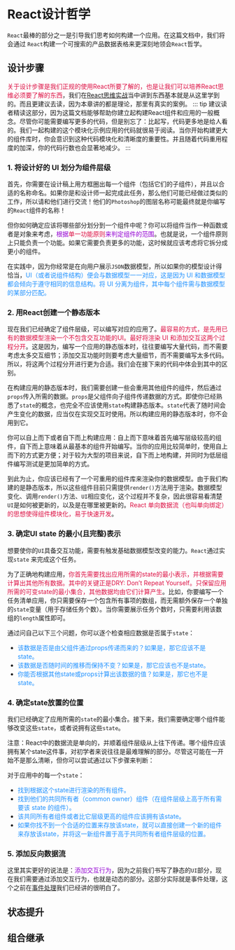 # React设计哲学
`React`最棒的部分之一是引导我们思考如何构建一个应用。在这篇文档中，我们将会通过 `React`构建一个可搜索的产品数据表格来更深刻地领会`React`哲学。

## 设计步骤
<font color=#DD1144>关于设计步骤是我们正规的使用React所要了解的，也是让我们可以培养React思维必须要了解的东西</font>，我们在[React思维实战](taopoppy.cn/react-redux/jiagou_sign_one.html#react思维实战)当中讲到东西基本就是从这里学到的。而且更建议去读，因为本章讲的都是理论，那里有真实的案例。
::: tip
建议读者精读这部分，因为这篇文档能够帮助你建立起构建React组件和应用的一般概念。尽管你可能需要编写更多的代码，但是别忘了：比起写，代码更多地是给人看的。我们一起构建的这个模块化示例应用的代码就很易于阅读。当你开始构建更大的组件库时，你会意识到这种代码模块化和清晰度的重要性。并且随着代码重用程度的加深，你的代码行数也会显著地减少。
:::

### 1. 将设计好的 UI 划分为组件层级
首先，你需要在设计稿上用方框圈出每一个组件（包括它们的子组件），并且以合适的名称命名。如果你是和设计师一起完成此任务，那么他们可能已经做过类似的工作，所以请和他们进行交流！他们的`Photoshop`的图层名称可能最终就是你编写的`React`组件的名称！

但你如何确定应该将哪些部分划分到一个组件中呢？你可以将组件当作一种函数或者是对象来考虑，<font color=#9400D3>根据<font color=#DD1144>单一功能原则</font>来判定组件的范围</font>。也就是说，一个组件原则上只能负责一个功能。如果它需要负责更多的功能，这时候就应该考虑将它拆分成更小的组件。

在实践中，因为你经常是在向用户展示`JSON`数据模型，所以如果你的模型设计得恰当，<font color=#1E90FF>UI（或者说组件结构）便会与数据模型一一对应，这是因为 UI 和数据模型都会倾向于遵守相同的信息结构。将 UI 分离为组件，其中每个组件需与数据模型的某部分匹配。</font>

### 2. 用React创建一个静态版本
现在我们已经确定了组件层级，可以编写对应的应用了。<font color=#DD1144>最容易的方式，是先用已有的数据模型渲染一个不包含交互功能的UI。最好将渲染 UI 和添加交互这两个过程分开</font>。这是因为，编写一个应用的静态版本时，往往要编写大量代码，而不需要考虑太多交互细节；添加交互功能时则要考虑大量细节，而不需要编写太多代码。所以，将这两个过程分开进行更为合适。我们会在接下来的代码中体会到其中的区别。

在构建应用的静态版本时，我们需要创建一些会重用其他组件的组件，然后通过`props`传入所需的数据。`props`是父组件向子组件传递数据的方式。即使你已经熟悉了`state`的概念，也完全不应该使用`state`构建静态版本。`state`代表了随时间会产生变化的数据，应当仅在实现交互时使用。所以构建应用的静态版本时，你不会用到它。

你可以自上而下或者自下而上构建应用：自上而下意味着首先编写层级较高的组件，自下而上意味着从最基本的组件开始编写。当你的应用比较简单时，使用自上而下的方式更方便；对于较为大型的项目来说，自下而上地构建，并同时为低层组件编写测试是更加简单的方式。

到此为止，你应该已经有了一个可重用的组件库来渲染你的数据模型。由于我们构建的是静态版本，所以这些组件目前只需提供`render()`方法用于渲染。数据模型变化、调用`render()`方法、`UI`相应变化，这个过程并不复杂，因此很容易看清楚`UI`是如何被更新的，以及是在哪里被更新的。<font color=#DD1144>React 单向数据流（也叫单向绑定）的思想使得组件模块化，易于快速开发</font>。

### 3. 确定UI state 的最小(且完整)表示
想要使你的`UI`具备交互功能，需要有触发基础数据模型改变的能力。`React`通过实现`state` 来完成这个任务。

为了正确地构建应用，<font color=#DD1144>你首先需要找出应用所需的state的最小表示，并根据需要计算出其他所有数据。其中的关键正是DRY: Don’t Repeat Yourself。只保留应用所需的可变state的最小集合，其他数据均由它们计算产生</font>。比如，你要编写一个任务清单应用，你只需要保存一个包含所有事项的数组，而无需额外保存一个单独的`state`变量（用于存储任务个数）。当你需要展示任务个数时，只需要利用该数组的`length`属性即可。


通过问自己以下三个问题，你可以逐个检查相应数据是否属于`state`：

+ <font color=#1E90FF>该数据是否是由父组件通过props传递而来的？如果是，那它应该不是 state。</font>
+ <font color=#1E90FF>该数据是否随时间的推移而保持不变？如果是，那它应该也不是state。</font>
+ <font color=#1E90FF>你能否根据其他state或props计算出该数据的值？如果是，那它也不是state。</font>

### 4. 确定state放置的位置
我们已经确定了应用所需的`state`的最小集合。接下来，我们需要确定哪个组件能够改变这些`state`，或者说拥有这些`state`。

注意：React中的数据流是单向的，并顺着组件层级从上往下传递。哪个组件应该拥有某个state这件事，对初学者来说往往是最难理解的部分。尽管这可能在一开始不是那么清晰，但你可以尝试通过以下步骤来判断：

对于应用中的每一个`state`：

+ <font color=#1E90FF>找到根据这个state进行渲染的所有组件。</font>
+ <font color=#1E90FF>找到他们的共同所有者（common owner）组件（在组件层级上高于所有需要该 state 的组件）。</font>
+ <font color=#1E90FF>该共同所有者组件或者比它层级更高的组件应该拥有该state。</font>
+ <font color=#1E90FF>如果你找不到一个合适的位置来存放该state，就可以直接创建一个新的组件来存放该state，并将这一新组件置于高于共同所有者组件层级的位置。</font>

### 5. 添加反向数据流
这里其实更好的说法是：<font color=#9400D3>添加交互行为</font>，因为之前我们书写了静态的`UI`部分，现在我们需要通过添加交互行为，也就是动态的部分。这部分实际就是事件处理，这个之前在[事件处理](taopoppy.cn/react-redux/react_base_guanwang3.html#事件处理)我们已经讲的很明白了。

## 状态提升

## 组合继承